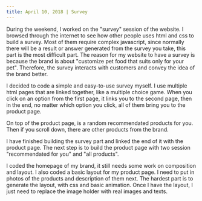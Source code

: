 ```yaml
---
title: April 10, 2018 | Survey
---
```


During the weekend, I worked on the "survey" session of the website. I browsed through the internet to see how other people uses html and css to build a survey. Most of them require complex javascript, since normally there will be a result or answer generated from the survey you take, this part is the most difficult part. The reason for my website to have a survey is because the brand is about "customize pet food that suits only for your pet". Therefore, the survey interacts with customers and convey the idea of the brand better.

I decided to code a simple and easy-to-use survey myself. I use multiple html pages that are linked together, like a multiple choice game. When you click on an option from the first page, it links you to the second page, then in the end, no matter which option you click, all of them bring you to the product page.

On top of the product page, is a random recommendated products for you. Then if you scroll down, there are other products from the brand. 

I have finished building the survey part and linked the end of it with the product page. The next step is to build the product page with two session "recommendated for you" and "all products". 

I coded the homepage of my brand, it still needs some work on composition and layout. I also coded a basic layout for my product page. I need to put in photos of the products and description of them next. The hardest part is to generate the layout, with css and basic animation. Once I have the layout, I just need to replace the image holder with real images and texts. 